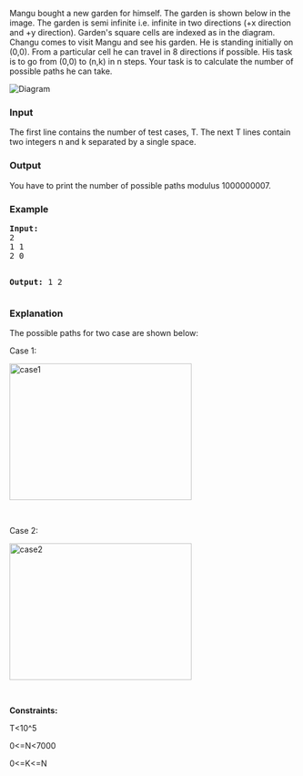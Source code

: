 <p>Mangu bought a new garden for himself. The garden is shown below in the image. The garden is semi infinite i.e. infinite in two directions (+x direction and +y direction). Garden's square cells are indexed as in the diagram. Changu comes to visit Mangu and see his garden. He is standing initially on (0,0). From a particular cell he can travel in 8 directions if possible. His task is to go from (0,0) to (n,k) in n steps. Your task is to calculate the number of possible paths he can take.</p>
<p><img src="../../../content/simes:Vectar12.png" alt="Diagram"></p>
<h3>Input</h3>
<p>The first line contains the number of test cases, T. The next T lines contain two integers n and k separated by a single space.</p>
<h3>Output</h3>
<p>You have to print the number of possible paths modulus 1000000007.</p>
<h3>Example</h3>
<pre><strong>Input:</strong>
2
1 1
2 0

<strong>Output:</strong>
1
2</pre>
<h3>Explanation</h3>
<p>The possible paths for two case are shown below:</p>
<p>Case 1:</p>
<p><img src="./24899/file/OFwMbhDr.png" alt="case1" width="320" height="240"></p>
<p>&nbsp;</p>
<p>Case 2:</p>
<p><img src="./24899/file/ezOpk5GH.png" alt="case2" width="320" height="240"></p>
<p>&nbsp;</p>
<p><strong>Constraints:</strong></p>
<p>T&lt;10^5</p>
<p>0&lt;=N&lt;7000</p>
<p>0&lt;=K&lt;=N</p>